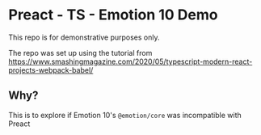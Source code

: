 # Preact - TS - Emotion 10 Demo

This repo is for demonstrative purposes only.

The repo was set up using the tutorial from https://www.smashingmagazine.com/2020/05/typescript-modern-react-projects-webpack-babel/

## Why?

This is to explore if Emotion 10's `@emotion/core` was incompatible with Preact
